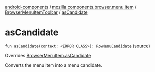 [android-components](../../index.md) / [mozilla.components.browser.menu.item](../index.md) / [BrowserMenuItemToolbar](index.md) / [asCandidate](./as-candidate.md)

# asCandidate

`fun asCandidate(context: <ERROR CLASS>): `[`RowMenuCandidate`](../../mozilla.components.concept.menu.candidate/-row-menu-candidate/index.md) [(source)](https://github.com/mozilla-mobile/android-components/blob/master/components/browser/menu/src/main/java/mozilla/components/browser/menu/item/BrowserMenuItemToolbar.kt#L74)

Overrides [BrowserMenuItem.asCandidate](../../mozilla.components.browser.menu/-browser-menu-item/as-candidate.md)

Converts the menu item into a menu candidate.


